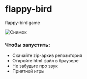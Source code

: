 # flappy-bird
flappy-bird game

![Снимок](https://user-images.githubusercontent.com/59352861/160915656-2116e2eb-0e8e-4c61-85ab-58c1346420de.JPG)

### Чтобы запустить:
+ Скачайте zip-архив репозитория
+ Откройте html файл в браузере
+ Не забудьте про звук
+ Приятной игры


